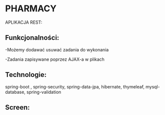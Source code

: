 
# PHARMACY

APLIKACJA REST:

 ## Funkcjonalności:

-Możemy dodawać usuwać zadania do wykonania

-Zadania zapisywane poprzez AJAX-a w plikach

## Technologie:
 
 spring-boot , spring-security, spring-data-jpa, hibernate, thymeleaf, mysql-database, spring-validation
 
 ## Screen:
